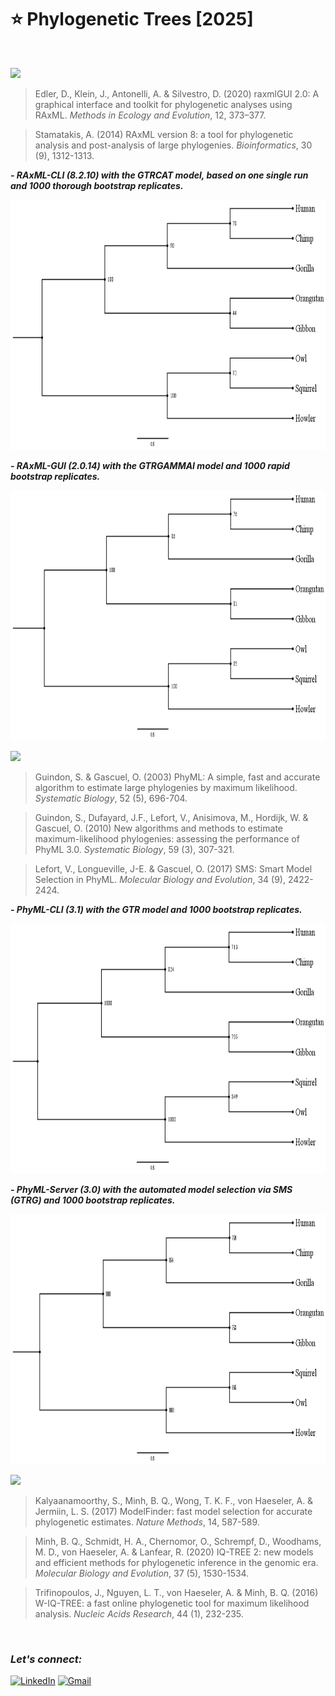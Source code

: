 # :star: Phylogenetic Trees [2025]

<br>

![](https://img.shields.io/badge/MAXIMUM%20LIKELIHOOD%20-Randomized%20Axelerated%20Maximum%20Likelihood%20[RAxML]-green?style=for-the-badge)

> Edler, D., Klein, J., Antonelli, A. & Silvestro, D. (2020) raxmlGUI 2.0: A graphical interface and toolkit for phylogenetic analyses using RAxML. *Methods in Ecology and Evolution*, 12, 373–377.

> Stamatakis, A. (2014) RAxML version 8: a tool for phylogenetic analysis and post-analysis of large phylogenies. *Bioinformatics*, 30 (9), 1312-1313.

***- RAxML-CLI (8.2.10) with the GTRCAT model, based on one single run and 1000 thorough bootstrap replicates.***

<img src="https://github.com/Rohit-Rannavre/Phylogenetic-Trees/blob/main/Trees/1.RAxML-CLI.png" width="600" height="400">

***- RAxML-GUI (2.0.14) with the GTRGAMMAI model and 1000 rapid bootstrap replicates.***

<img src="https://github.com/Rohit-Rannavre/Phylogenetic-Trees/blob/main/Trees/2.RAxML-GUI.png" width="600" height="400">

![](https://img.shields.io/badge/MAXIMUM%20LIKELIHOOD%20-Phylogenetic%20Estimation%20Using%20Maximum%20Likelihood%20[PhyML]-54c7b9?style=for-the-badge)

> Guindon, S. & Gascuel, O. (2003) PhyML: A simple, fast and accurate algorithm to estimate large phylogenies by maximum likelihood. *Systematic Biology*, 52 (5), 696-704.

> Guindon, S., Dufayard, J.F., Lefort, V., Anisimova, M., Hordijk, W. & Gascuel, O. (2010) New algorithms and methods to estimate maximum-likelihood phylogenies: assessing the performance of PhyML 3.0. *Systematic Biology*, 59 (3), 307-321.

> Lefort, V., Longueville, J-E. & Gascuel, O. (2017) SMS: Smart Model Selection in PhyML. *Molecular Biology and Evolution*, 34 (9), 2422-2424.

***- PhyML-CLI (3.1) with the GTR model and 1000 bootstrap replicates.***

<img src="https://github.com/Rohit-Rannavre/Phylogenetic-Trees/blob/main/Trees/3.PhyML-CLI.png" width="600" height="400">

***- PhyML-Server (3.0) with the automated model selection via SMS (GTRG) and 1000 bootstrap replicates.***

<img src="https://github.com/Rohit-Rannavre/Phylogenetic-Trees/blob/main/Trees/4.PhyML-Server.png" width="600" height="400">

![](https://img.shields.io/badge/MAXIMUM%20LIKELIHOOD%20-IQ--TREE-eb3471?style=for-the-badge)

> Kalyaanamoorthy, S., Minh, B. Q., Wong, T. K. F., von Haeseler, A. & Jermiin, L. S. (2017) ModelFinder: fast model selection for accurate phylogenetic estimates. *Nature Methods*, 14, 587-589.

> Minh, B. Q., Schmidt, H. A., Chernomor, O., Schrempf, D., Woodhams, M. D., von Haeseler, A. & Lanfear, R. (2020) IQ-TREE 2: new models and efficient methods for phylogenetic inference in the genomic era. *Molecular Biology and Evolution*, 37 (5), 1530-1534.

> Trifinopoulos, J., Nguyen, L. T., von Haeseler, A. & Minh, B. Q. (2016) W-IQ-TREE: a fast online phylogenetic tool for maximum likelihood analysis. *Nucleic Acids Research*, 44 (1), 232-235.

<br>

### ***Let's connect:*** 
[![LinkedIn](https://img.shields.io/badge/linkedin-%230077B5.svg?style=for-the-badge&logo=linkedin&logoColor=white)](https://www.linkedin.com/in/rohit-rannavre) 
[![Gmail](https://img.shields.io/badge/Gmail-D14836?style=for-the-badge&logo=gmail&logoColor=white)](mailto:rohit.rannavre@gmail.com)
